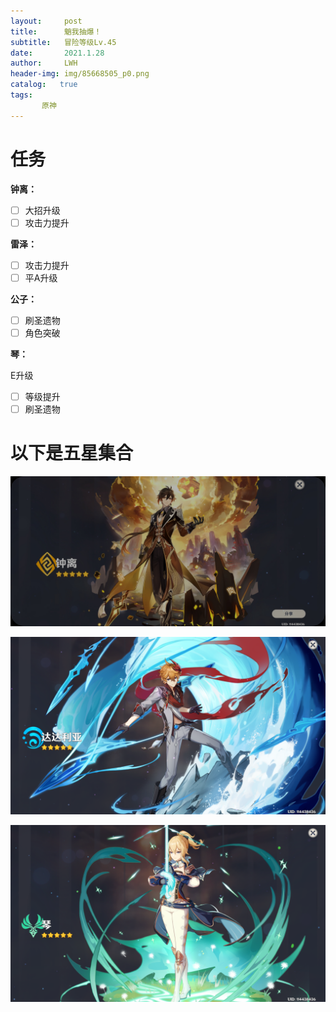```yaml
---
layout:     post
title:      魈我抽爆！
subtitle:   冒险等级Lv.45
date:       2021.1.28
author:     LWH
header-img: img/85668505_p0.png
catalog:   true
tags:
       原神
---
```


# 任务

**钟离：**

- [ ] 大招升级
- [ ] 攻击力提升

**雷泽：**

- [ ] 攻击力提升
- [ ] 平A升级

**公子：**

- [ ] 刷圣遗物
- [ ] 角色突破

**琴：**

E升级

- [ ] 等级提升
- [ ] 刷圣遗物

<h1>以下是五星集合</h1>
<p><img src="https://github.com/lwhhz/lwhhz.github.io/blob/master/img/%E9%92%9F%E7%A6%BB.jpg?raw=true" referrerpolicy="no-referrer"></p>
<p><img src="https://github.com/lwhhz/lwhhz.github.io/blob/master/img/%E8%BE%BE%E8%BE%BE%E5%88%A9%E4%BA%9A.png?raw=true" referrerpolicy="no-referrer"></p>
<p><img src="https://github.com/lwhhz/lwhhz.github.io/blob/master/img/%E7%90%B4.png?raw=true" referrerpolicy="no-referrer"></p>